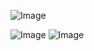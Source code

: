 
![Image](https://github.com/user-attachments/assets/94dfda1d-7e74-4c90-a8ce-66022bc67682)

![Image](https://github.com/user-attachments/assets/2bea6df3-913e-452e-adeb-12948a71dfe1)
![Image](https://github.com/user-attachments/assets/d6c48d6e-7201-4ec0-90d5-d52ef01618f8)
